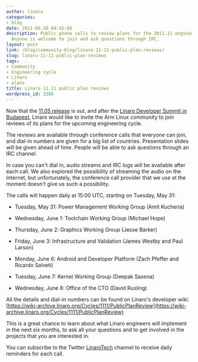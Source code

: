 ```yaml
---
author: linaro
categories:
- blog
date: 2011-05-30 04:42:09
description: Public phone calls to review plans for the 2011.11 engineering cycle.
  Anyone is welcome to join and ask questions through IRC.
layout: post
link: /blog/community-blog/linaro-11-11-public-plan-reviews/
slug: linaro-11-11-public-plan-reviews
tags:
- Community
- Engineering cycle
- Linaro
- plans
title: Linaro 11.11 public plan reviews
wordpress_id: 3386
---
```


Now that the [11.05 release](/blog/linaro-11-05-released/) is out, and after the [Linaro Developer Summit in Budapest](https://wiki-archive.linaro.org/Events/2011-05-LDS), Linaro would like to invite the Arm Linux community to join reviews of its plans for the upcoming engineering cycle.

The reviews are available through conference calls that everyone can join, and dial-in numbers are given for a big list of countries. Presentation slides will be given ahead of time. People will be able to ask questions through an IRC channel.

In case you can't dial in, audio streams and IRC logs will be available after each call. We also explored the possibility of streaming the audio on the Internet, but unfortunately, the conference call provider that we use at the moment doesn't give us such a possibility.

The calls will happen daily at 15:00 UTC, starting on Tuesday, May 31:




  * Tuesday, May 31: Power Management Working Group (Amit Kucheria)


  * Wednesday, June 1: Toolchain Working Group (Michael Hope)


  * Thursday, June 2: Graphics Working Group (Jesse Barker)


  * Friday, June 3: Infrastructure and Validation (James Westby and Paul Larson)


  * Monday, June 6: Android and Developer Platform (Zach Pfeffer and Ricardo Salveti)


  * Tuesday, June 7: Kernel Working Group (Deepak Saxena)


  * Wednesday, June 8: Office of the CTO (David Rusling)


All the details and dial-in numbers can be found on Linaro's developer wiki: [https://wiki-archive.linaro.org/Cycles/1111/PublicPlanReview](https://wiki-archive.linaro.org/Cycles/1111/PublicPlanReview)

This is a great chance to learn about what Linaro engineers will implement in the next six months, to ask all your questions and to get involved in the projects that you are interested in.

You can subscribe to the Twitter [LinaroTech](http://twitter.com/#!/LinaroTech) channel to receive daily reminders for each call.